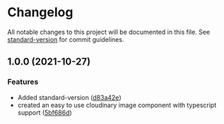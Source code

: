 # Changelog

All notable changes to this project will be documented in this file. See [standard-version](https://github.com/conventional-changelog/standard-version) for commit guidelines.

## 1.0.0 (2021-10-27)


### Features

* Added standard-version ([d83a42e](https://github.com/claytonfbell/react-easy-cloudinary/commit/d83a42ebd6706e2d19fd933efa047d9279b0e050))
* created an easy to use cloudinary image component with typescript support ([5bf686d](https://github.com/claytonfbell/react-easy-cloudinary/commit/5bf686db83d4c18bf4cd9b2261668a104d9fcdc5))
